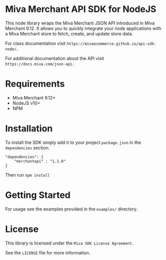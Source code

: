 # Miva Merchant API SDK for NodeJS

This node library wraps the Miva Merchant JSON API introduced in
Miva Merchant 9.12. It allows you to quickly integrate your node
applications with a Miva Merchant store to fetch, create, and update
store data.

For class documentation visit `https://mivaecommerce.github.io/api-sdk-node/`.

For additional documentation about the API visit `https://docs.miva.com/json-api`.

# Requirements

- Miva Merchant 9.12+
- NodeJS v10+
- NPM

# Installation

To install the SDK simply add it to your project `package.json` in the `dependencies` section.

    "dependencies": {
        "merchantapi" : "1.1.0"
    }

Then run `npm install`

# Getting Started

For usage see the examples provided in the `examples/` directory.

# License

This library is licensed under the `Miva SDK License Agreement`.

See the `LICENSE` file for more information.
